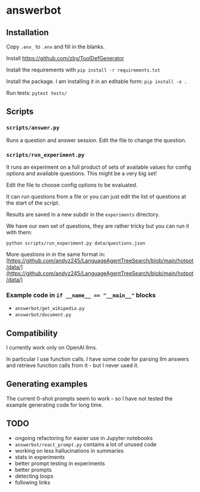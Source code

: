 # answerbot

## Installation

Copy `.env_` to `.env` and fill in the blanks.

Install https://github.com/zby/ToolDefGenerator

Install the requirements with `pip install -r requirements.txt`

Install the package. I am installing it in an editable form: `pip install -e .`

Run tests:
`pytest tests/`


## Scripts

### `scripts/answer.py`
Runs a question and answer session.
Edit the file to change the question.

### `scripts/run_experiment.py`
It runs an experiment on a full product of sets of available values for config options and available questions.
This might be a very big set!

Edit the file to choose config options to be evaluated.

It can run questions from a file or you can just edit the list of questions at the start of the script.

Results are saved in a new subdir in the `experiments` directory.

We have our own set of questions, they are rather tricky but you can run it with them:

`python scripts/run_experiment.py data/questions.json`

More questions in in the same format in:
[https://github.com/andyz245/LanguageAgentTreeSearch/blob/main/hotpot/data/](https://github.com/andyz245/LanguageAgentTreeSearch/blob/main/hotpot/data/)

### Example code in `if __name__ == "__main__"` blocks
- `answerbot/get_wikipedia.py`
- `answerbot/document.py`

## Compatibility
I currently work only on OpenAI llms.

In particular I use function calls. I have some code for parsing llm answers and retrieve function calls from it - but I never used it.

## Generating examples
The current 0-shot prompts seem to work - so I have not tested the example generating code for long time.

## TODO
* ongoing refactoring for easier use in Jupyter notebooks
* `answerbot/react_prompt.py` contains a lot of unused code
* working on less hallucinations in summaries
* stats in experiments
* better prompt testing in experiments
* better prompts
* detecting loops
* following links
